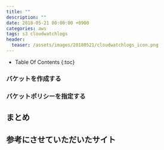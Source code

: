 ```yaml
---
title: ""
description: ""
date: 2018-05-21 00:00:00 +0900
categories: aws
tags: s3 cloudwatchlogs
header:
  teaser: /assets/images/20180521/cloudwatchlogs_icon.png
---
```


* Table Of Contents
{:toc}

### バケットを作成する

### バケットポリシーを指定する

## まとめ

## 参考にさせていただいたサイト
